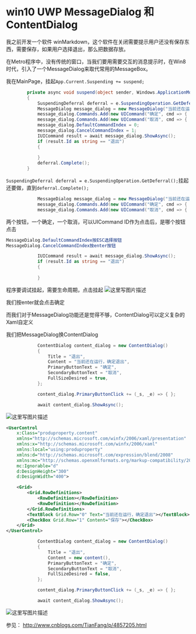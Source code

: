 # win10 UWP MessageDialog 和 ContentDialog

我之前开发一个软件 winMarkdown，这个软件在关闭需要提示用户还没有保存东西，需要保存，如果用户选择退出，那么把数据存放。
<!--more-->

<div id="toc"></div>

在Metro程序中，没有传统的窗口，当我们要用需要交互的消息提示时，在Win8时代，引入了一个MessageDialog来取代常用的MessageBox。

我在MainPage，挂起`App.Current.Suspending += suspend;`

```csharp
        private async void suspend(object sender, Windows.ApplicationModel.SuspendingEventArgs e)
        {
            SuspendingDeferral deferral = e.SuspendingOperation.GetDeferral();
            MessageDialog message_dialog = new MessageDialog("当前还在运行，确定退出", "退出");
            message_dialog.Commands.Add(new UICommand("确定", cmd => { }, "退出"));
            message_dialog.Commands.Add(new UICommand("取消", cmd => { }));
            message_dialog.DefaultCommandIndex = 0;
            message_dialog.CancelCommandIndex = 1;
            IUICommand result = await message_dialog.ShowAsync();
            if (result.Id as string == "退出")
            {
                
            }
            deferral.Complete();
        }
```

`SuspendingDeferral deferral = e.SuspendingOperation.GetDeferral();`挂起还要做，直到`deferral.Complete();`

```csharp
            MessageDialog message_dialog = new MessageDialog("当前还在运行，确定退出", "退出");
            message_dialog.Commands.Add(new UICommand("确定", cmd => { }, "退出"));
            message_dialog.Commands.Add(new UICommand("取消", cmd => { }));
```

两个按钮，一个确定，一个取消，可以UICommand ID作为点击后，是哪个按钮点击

```csharp
MessageDialog.DefaultCommandIndex按ESC选择按钮
MessageDialog.CancelCommandIndex按enter按钮
```

```csharp
            IUICommand result = await message_dialog.ShowAsync();
            if (result.Id as string == "退出")
            {
                
            }
```

程序要调试挂起，需要生命周期，点击挂起
![这里写图片描述](http://img.blog.csdn.net/20160307210947340)

我们按enter就会点击确定

而我们对于MessageDialog功能还是觉得不够，ContentDialog可以定义复杂的Xaml自定义

我们把MessageDialog换ContentDialog

```csharp
            ContentDialog content_dialog = new ContentDialog()
            {
                Title = "退出",
                Content = "当前还在运行，确定退出",
                PrimaryButtonText = "确定",
                SecondaryButtonText = "取消",
                FullSizeDesired = true,
            };

            content_dialog.PrimaryButtonClick += (_s, _e) => { };

            await content_dialog.ShowAsync();
```

![这里写图片描述](http://img.blog.csdn.net/20160307212834443)

```xml
<UserControl
    x:Class="produproperty.content"
    xmlns="http://schemas.microsoft.com/winfx/2006/xaml/presentation"
    xmlns:x="http://schemas.microsoft.com/winfx/2006/xaml"
    xmlns:local="using:produproperty"
    xmlns:d="http://schemas.microsoft.com/expression/blend/2008"
    xmlns:mc="http://schemas.openxmlformats.org/markup-compatibility/2006"
    mc:Ignorable="d"
    d:DesignHeight="300"
    d:DesignWidth="400">

    <Grid>
        <Grid.RowDefinitions>
            <RowDefinition></RowDefinition>
            <RowDefinition></RowDefinition>
        </Grid.RowDefinitions>
        <TextBlock Grid.Row="0" Text="当前还在运行，确定退出"></TextBlock>
        <CheckBox Grid.Row="1" Content="保存"></CheckBox>
    </Grid>
</UserControl>

```

```csharp
            ContentDialog content_dialog = new ContentDialog()
            {
                Title = "退出",
                Content = new content(),
                PrimaryButtonText = "确定",
                SecondaryButtonText = "取消",
                FullSizeDesired = false,
            };

            content_dialog.PrimaryButtonClick += (_s, _e) => { };

            await content_dialog.ShowAsync();
```

![这里写图片描述](http://img.blog.csdn.net/20160307213038399)


参见：
http://www.cnblogs.com/TianFang/p/4857205.html



